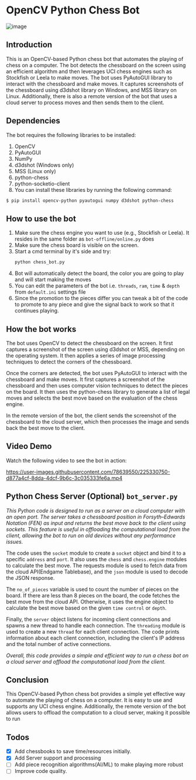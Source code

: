 # OpenCV Python Chess Bot
![image](https://user-images.githubusercontent.com/78639550/225333635-a7de1d32-594b-428e-b7a8-884ceec23bbb.png)

>

## Introduction
This is an OpenCV-based Python chess bot that automates the playing of chess on a computer. The bot detects the chessboard on the screen using an efficient algorithm and then leverages UCI chess engines such as Stockfish or Leela to make moves. The bot uses PyAutoGUI library to interact with the chessboard and make moves. It captures screenshots of the chessboard using d3dshot library on Windows, and MSS library on Linux. Additionally, there is also a remote version of the bot that uses a cloud server to process moves and then sends them to the client.

## Dependencies
The bot requires the following libraries to be installed:

1. OpenCV
2. PyAutoGUI
3. NumPy
4. d3dshot (Windows only)
5. MSS (Linux only)
6. python-chess
7. python-socketio-client
8. You can install these libraries by running the following command:
```bash
$ pip install opencv-python pyautogui numpy d3dshot python-chess
```
## How to use the bot
1. Make sure the chess engine you want to use (e.g., Stockfish or Leela). It resides in the same folder as `bot-offline/online.py` does
2. Make sure the chess board is visible on the screen.
3. Start a cmd terminal by it's side and try:
    ```cmd
    python chess_bot.py
    ```
4. Bot will automatically detect the board, the color you are going to play and will start making the moves
5. You can edit the parameters of the bot i.e. `threads`, `ram`, `time` & `depth` from `default.ini` settings file
6. Since the promotion to the pieces differ you can tweak a bit of the code to promote to any piece and give the signal back to work so that it continues playing.

## How the bot works
The bot uses OpenCV to detect the chessboard on the screen. It first captures a screenshot of the screen using d3dshot or MSS, depending on the operating system. It then applies a series of image processing techniques to detect the corners of the chessboard.

Once the corners are detected, the bot uses PyAutoGUI to interact with the chessboard and make moves. It first captures a screenshot of the chessboard and then uses computer vision techniques to detect the pieces on the board. It then uses the python-chess library to generate a list of legal moves and selects the best move based on the evaluation of the chess engine.

In the remote version of the bot, the client sends the screenshot of the chessboard to the cloud server, which then processes the image and sends back the best move to the client.
## Video Demo
Watch the following video to see the bot in action:

https://user-images.githubusercontent.com/78639550/225330750-d877a4cf-8dda-4dcf-9b6c-3c035333fe6a.mp4


## Python Chess Server (Optional) `bot_server.py`
_This Python code is designed to run as a server on a cloud computer with an open port. The server takes a chessboard position in Forsyth–Edwards Notation (FEN) as input and returns the best move back to the client using sockets. This feature is useful in offloading the computational load from the client, allowing the bot to run on old devices without any performance issues._

The code uses the  `socket` module to create a `socket` object and bind it to a specific `address` and `port`. It also uses the `chess` and `chess.engine` modules to calculate the best move. The requests module is used to fetch data from the cloud API(Endgame Tablebase), and the `json` module is used to decode the JSON response.

The `no_of_pieces` variable is used to count the number of pieces on the board. If there are less than 8 pieces on the board, the code fetches the best move from the cloud API. Otherwise, it uses the engine object to calculate the best move based on the given `time control` or `depth`.

Finally, the `server` object listens for incoming client connections and spawns a new thread to handle each connection. The `threading` module is used to create a new `thread` for each client connection. The code prints information about each client connection, including the client's IP address and the total number of active connections.

_Overall, this code provides a simple and efficient way to run a chess bot on a cloud server and offload the computational load from the client._

## Conclusion
This OpenCV-based Python chess bot provides a simple yet effective way to automate the playing of chess on a computer. It is easy to use and supports any UCI chess engine. Additionally, the remote version of the bot allows users to offload the computation to a cloud server, making it possible to run

## Todos
- [x] Add chessbooks to save time/resources initially.
- [X] Add Server support and processing
- [ ] Add piece recognition algorithms(AI/ML) to make playing more robust
- [ ] Improve code quality.
